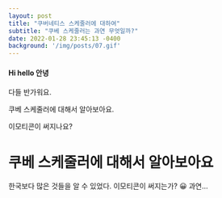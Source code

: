 ```yaml
---
layout: post
title: "쿠버네티스 스케줄러에 대하여"
subtitle: "쿠베 스케줄러는 과연 무엇일까?"
date: 2022-01-28 23:45:13 -0400
background: '/img/posts/07.gif'
---
```



#### Hi hello 안녕

다들 반가워요.

쿠베 스케줄러에 대해서 알아보아요.

이모티콘이 써지나요? 

# 쿠베 스케줄러에 대해서 알아보아요
한국보다 많은 것들을 알 수 있었다.
이모티콘이 써지는가? 😀 과연…

